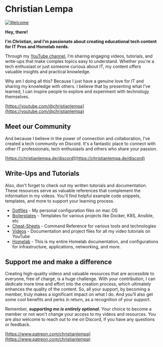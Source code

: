 # Christian Lempa

[![Welcome](https://cnd-prod-1.s3.us-west-004.backblazeb2.com/new-banner4-scaled-for-github.jpg)](https://youtu.be/apgp9egIKK8)

**Hey, there!**

**I’m Christian, and I’m passionate about creating educational tech content for IT Pros and Homelab nerds.**

Through my [YouTube channel](https://youtube.com/@christianlempa), I’m sharing engaging videos, tutorials, and write-ups that make complex topics easy to understand. Whether you're a tech enthusiast or just someone curious about IT, my content offers valuable insights and practical knowledge.

Why am I doing all this? Because I just have a genuine love for IT and sharing my knowledge with others. I believe that by presenting what I've learned, I can inspire people to explore and experiment with technology themselves.

[https://youtube.com/@christianlempa](https://youtube.com/@christianlempa)

## Meet our Community

And because I believe in the power of connection and collaboration, I’ve created a tech community on Discord. It's a fantastic place to connect with other IT professionals, tech enthusiasts and others who share your passion.

[https://christianlempa.de/discord](https://christianlempa.de/discord)

## Write-Ups and Tutorials

Also, don't forget to check out my written tutorials and documentation. These resources serve as valuable references that complement the information in my videos. You'll find helpful example code snippets, templates, and more to support your learning process.

- [Dotfiles](https://github.com/christianlempa/dotfiles) - My personal configuration files on mac OS
- [Boilerplates](https://github.com/christianlempa/boilerplates) - Templates for various projects like Docker, K8S, Ansible, etc
- [Cheat-Sheets](https://github.com/christianlempa/cheat-sheets) - Command Reference for various tools and technologies
- [Videos](https://github.com/christianlempa/videos) - Documentation and project files for all my video tutorials on YouTube
- [Homelab](https://github.com/christianlempa/homelab) - This is my entire Homelab documentation, and configurations for infrastructure, applications, networking, and more.

## Support me and make a difference

Creating high-quality videos and valuable resources that are accessible to everyone, free of charge, is a huge challenge. With your contribution, I can dedicate more time and effort into the creation process, which ultimately enhances the quality of the content. So, all your support, by becoming a member, truly makes a significant impact on what I do. And you’ll also get some cool benefits and perks in return, as a recognition of your support.

Remember, ***supporting me is entirely optional.*** Your choice to become a member or not won't change your access to my videos and resources. You are also welcome to reach out to me on Discord, if you have any questions or feedback.

[https://www.patreon.com/christianlempa](https://www.patreon.com/christianlempa)
